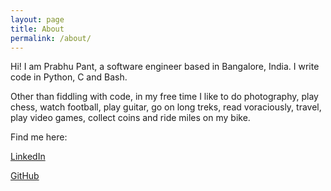 ```yaml
---
layout: page
title: About
permalink: /about/
---
```


Hi! I am Prabhu Pant, a software engineer based in Bangalore, India. I write code in Python, C and Bash.

Other than fiddling with code, in my free time I like to do photography, play chess, watch football, play guitar, go on long treks, read voraciously, travel, play video games, collect coins and ride miles on my bike.

Find me here:

[LinkedIn](https://www.linkedin.com/in/prabhupant/)

[GitHub](https://github.com/prabhupant)
